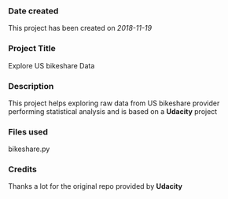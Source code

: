 ### Date created
This project has been created on *2018-11-19*

### Project Title
Explore US bikeshare Data

### Description
This project helps exploring raw data from US bikeshare provider performing statistical analysis and is based on a **Udacity** project

### Files used
bikeshare.py

### Credits
Thanks a lot for the original repo provided by **Udacity**
